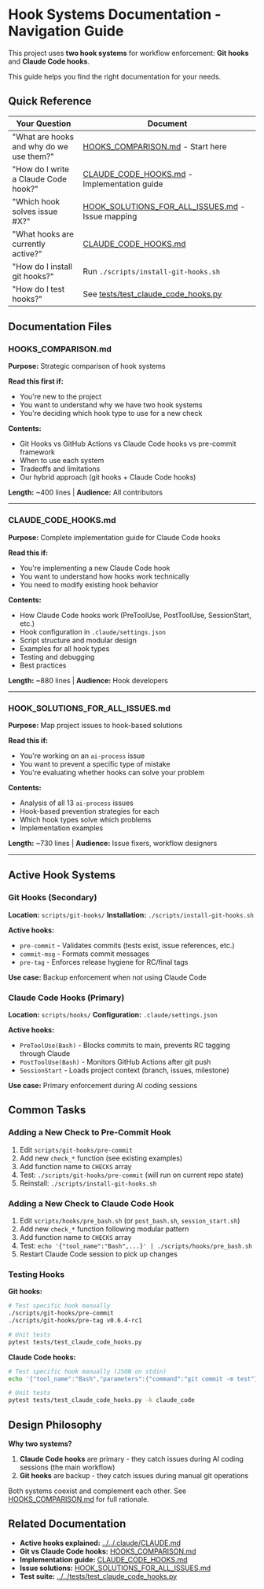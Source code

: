 # Hook Systems Documentation - Navigation Guide

This project uses **two hook systems** for workflow enforcement: **Git hooks** and **Claude Code hooks**.

This guide helps you find the right documentation for your needs.

## Quick Reference

| Your Question | Document |
|---------------|----------|
| "What are hooks and why do we use them?" | [HOOKS_COMPARISON.md](#hooks-comparison) - Start here |
| "How do I write a Claude Code hook?" | [CLAUDE_CODE_HOOKS.md](#claude-code-hooks) - Implementation guide |
| "Which hook solves issue #X?" | [HOOK_SOLUTIONS_FOR_ALL_ISSUES.md](#hook-solutions) - Issue mapping |
| "What hooks are currently active?" | [CLAUDE_CODE_HOOKS.md](CLAUDE_CODE_HOOKS.md#active-hooks) |
| "How do I install git hooks?" | Run `./scripts/install-git-hooks.sh` |
| "How do I test hooks?" | See [tests/test_claude_code_hooks.py](../../tests/test_claude_code_hooks.py) |

## Documentation Files

### HOOKS_COMPARISON.md
**Purpose:** Strategic comparison of hook systems

**Read this first if:**
- You're new to the project
- You want to understand why we have two hook systems
- You're deciding which hook type to use for a new check

**Contents:**
- Git Hooks vs GitHub Actions vs Claude Code hooks vs pre-commit framework
- When to use each system
- Tradeoffs and limitations
- Our hybrid approach (git hooks + Claude Code hooks)

**Length:** ~400 lines | **Audience:** All contributors

---

### CLAUDE_CODE_HOOKS.md
**Purpose:** Complete implementation guide for Claude Code hooks

**Read this if:**
- You're implementing a new Claude Code hook
- You want to understand how hooks work technically
- You need to modify existing hook behavior

**Contents:**
- How Claude Code hooks work (PreToolUse, PostToolUse, SessionStart, etc.)
- Hook configuration in `.claude/settings.json`
- Script structure and modular design
- Examples for all hook types
- Testing and debugging
- Best practices

**Length:** ~880 lines | **Audience:** Hook developers

---

### HOOK_SOLUTIONS_FOR_ALL_ISSUES.md
**Purpose:** Map project issues to hook-based solutions

**Read this if:**
- You're working on an `ai-process` issue
- You want to prevent a specific type of mistake
- You're evaluating whether hooks can solve your problem

**Contents:**
- Analysis of all 13 `ai-process` issues
- Hook-based prevention strategies for each
- Which hook types solve which problems
- Implementation examples

**Length:** ~730 lines | **Audience:** Issue fixers, workflow designers

---

## Active Hook Systems

### Git Hooks (Secondary)

**Location:** `scripts/git-hooks/`
**Installation:** `./scripts/install-git-hooks.sh`

**Active hooks:**
- `pre-commit` - Validates commits (tests exist, issue references, etc.)
- `commit-msg` - Formats commit messages
- `pre-tag` - Enforces release hygiene for RC/final tags

**Use case:** Backup enforcement when not using Claude Code

### Claude Code Hooks (Primary)

**Location:** `scripts/hooks/`
**Configuration:** `.claude/settings.json`

**Active hooks:**
- `PreToolUse(Bash)` - Blocks commits to main, prevents RC tagging through Claude
- `PostToolUse(Bash)` - Monitors GitHub Actions after git push
- `SessionStart` - Loads project context (branch, issues, milestone)

**Use case:** Primary enforcement during AI coding sessions

## Common Tasks

### Adding a New Check to Pre-Commit Hook

1. Edit `scripts/git-hooks/pre-commit`
2. Add new `check_*` function (see existing examples)
3. Add function name to `CHECKS` array
4. Test: `./scripts/git-hooks/pre-commit` (will run on current repo state)
5. Reinstall: `./scripts/install-git-hooks.sh`

### Adding a New Check to Claude Code Hook

1. Edit `scripts/hooks/pre_bash.sh` (or `post_bash.sh`, `session_start.sh`)
2. Add new `check_*` function following modular pattern
3. Add function name to `CHECKS` array
4. Test: `echo '{"tool_name":"Bash",...}' | ./scripts/hooks/pre_bash.sh`
5. Restart Claude Code session to pick up changes

### Testing Hooks

**Git hooks:**
```bash
# Test specific hook manually
./scripts/git-hooks/pre-commit
./scripts/git-hooks/pre-tag v0.6.4-rc1

# Unit tests
pytest tests/test_claude_code_hooks.py
```

**Claude Code hooks:**
```bash
# Test specific hook manually (JSON on stdin)
echo '{"tool_name":"Bash","parameters":{"command":"git commit -m test"}}' | ./scripts/hooks/pre_bash.sh

# Unit tests
pytest tests/test_claude_code_hooks.py -k claude_code
```

## Design Philosophy

**Why two systems?**

1. **Claude Code hooks** are primary - they catch issues during AI coding sessions (the main workflow)
2. **Git hooks** are backup - they catch issues during manual git operations

Both systems coexist and complement each other. See [HOOKS_COMPARISON.md](HOOKS_COMPARISON.md) for full rationale.

## Related Documentation

- **Active hooks explained:** [../../.claude/CLAUDE.md](../../.claude/CLAUDE.md#claude-code-hooks-automated-enforcement)
- **Git vs Claude Code hooks:** [HOOKS_COMPARISON.md](HOOKS_COMPARISON.md)
- **Implementation guide:** [CLAUDE_CODE_HOOKS.md](CLAUDE_CODE_HOOKS.md)
- **Issue solutions:** [HOOK_SOLUTIONS_FOR_ALL_ISSUES.md](HOOK_SOLUTIONS_FOR_ALL_ISSUES.md)
- **Test suite:** [../../tests/test_claude_code_hooks.py](../../tests/test_claude_code_hooks.py)
